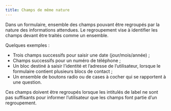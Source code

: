 ```yaml
---
title: Champs de même nature
---
```


Dans un formulaire, ensemble des champs pouvant être regroupés par la nature
des informations attendues. Le regroupement vise à identifier les champs
devant être traités comme un ensemble.

Quelques exemples :

- Trois champs successifs pour saisir une date (jour/mois/année) ;
- Champs successifs pour un numéro de téléphone ;
- Un bloc destiné à saisir l’identité et l’adresse de l’utilisateur, lorsque le formulaire contient plusieurs blocs de contact ;
- Un ensemble de boutons radio ou de cases à cocher qui se rapportent à une question.

Ces champs doivent être regroupés lorsque les intitulés de label ne sont pas
suffisants pour informer l’utilisateur que les champs font partie d’un
regroupement.
